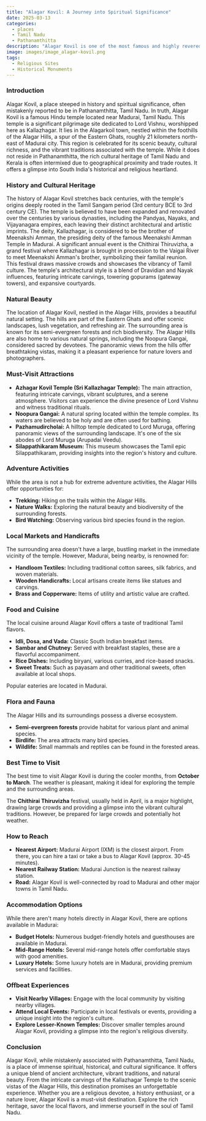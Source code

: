 ```yaml
---
title: "Alagar Kovil: A Journey into Spiritual Significance"
date: 2025-03-13
categories:
  - places
  - Tamil Nadu
  - Pathanamthitta
description: "Alagar Kovil is one of the most famous and highly revered temples in Tamil Nadu, dedicated to Lord Ayyappa, a unique deity who is believed to have been born from the union of Lord Shiva and Lord Vishnu. It is situated on the banks of the Tunga and Bhadra rivers, near Mount Abu, and is considered one of the most sacred pilgrimage sites in India. The temple's architecture and rich history make it a must-visit destination for those seeking spiritual solace and cultural heritage."
image: images/image_alagar-kovil.png
tags: 
  - Religious Sites
  - Historical Monuments
---
```



### **Introduction**

Alagar Kovil, a place steeped in history and spiritual significance, often mistakenly reported to be in Pathanamthitta, Tamil Nadu. In truth, Alagar Kovil is a famous Hindu temple located near Madurai, Tamil Nadu. This temple is a significant pilgrimage site dedicated to Lord Vishnu, worshipped here as Kallazhagar. It lies in the Alagarkoil town, nestled within the foothills of the Alagar Hills, a spur of the Eastern Ghats, roughly 21 kilometers north-east of Madurai city. This region is celebrated for its scenic beauty, cultural richness, and the vibrant traditions associated with the temple. While it does not reside in Pathanamthitta, the rich cultural heritage of Tamil Nadu and Kerala is often intermixed due to geographical proximity and trade routes. It offers a glimpse into South India's historical and religious heartland.

### **History and Cultural Heritage**

The history of Alagar Kovil stretches back centuries, with the temple's origins deeply rooted in the Tamil Sangam period (3rd century BCE to 3rd century CE). The temple is believed to have been expanded and renovated over the centuries by various dynasties, including the Pandyas, Nayaks, and Vijayanagara empires, each leaving their distinct architectural and artistic imprints. The deity, Kallazhagar, is considered to be the brother of Meenakshi Amman, the presiding deity of the famous Meenakshi Amman Temple in Madurai. A significant annual event is the Chithirai Thiruvizha, a grand festival where Kallazhagar is brought in procession to the Vaigai River to meet Meenakshi Amman's brother, symbolizing their familial reunion. This festival draws massive crowds and showcases the vibrancy of Tamil culture. The temple's architectural style is a blend of Dravidian and Nayak influences, featuring intricate carvings, towering gopurams (gateway towers), and expansive courtyards.

### **Natural Beauty**

The location of Alagar Kovil, nestled in the Alagar Hills, provides a beautiful natural setting.  The hills are part of the Eastern Ghats and offer scenic landscapes, lush vegetation, and refreshing air. The surrounding area is known for its semi-evergreen forests and rich biodiversity. The Alagar Hills are also home to various natural springs, including the Noopura Gangai, considered sacred by devotees. The panoramic views from the hills offer breathtaking vistas, making it a pleasant experience for nature lovers and photographers.

### **Must-Visit Attractions**

*   **Azhagar Kovil Temple (Sri Kallazhagar Temple):** The main attraction, featuring intricate carvings, vibrant sculptures, and a serene atmosphere.  Visitors can experience the divine presence of Lord Vishnu and witness traditional rituals.
*   **Noopura Gangai:** A natural spring located within the temple complex. Its waters are believed to be holy and are often used for bathing.
*   **Pazhamudircholai:** A hilltop temple dedicated to Lord Muruga, offering panoramic views of the surrounding landscape. It's one of the six abodes of Lord Muruga (Arupadai Veedu).
*   **Silappathikaram Museum:** This museum showcases the Tamil epic Silappathikaram, providing insights into the region's history and culture.

### **Adventure Activities**

While the area is not a hub for extreme adventure activities, the Alagar Hills offer opportunities for:

*   **Trekking:** Hiking on the trails within the Alagar Hills.
*   **Nature Walks:** Exploring the natural beauty and biodiversity of the surrounding forests.
*   **Bird Watching:** Observing various bird species found in the region.

### **Local Markets and Handicrafts**

The surrounding area doesn't have a large, bustling market in the immediate vicinity of the temple. However, Madurai, being nearby, is renowned for:

*   **Handloom Textiles:** Including traditional cotton sarees, silk fabrics, and woven materials.
*   **Wooden Handicrafts:** Local artisans create items like statues and carvings.
*   **Brass and Copperware:** Items of utility and artistic value are crafted.

### **Food and Cuisine**

The local cuisine around Alagar Kovil offers a taste of traditional Tamil flavors.

*   **Idli, Dosa, and Vada:** Classic South Indian breakfast items.
*   **Sambar and Chutney:** Served with breakfast staples, these are a flavorful accompaniment.
*   **Rice Dishes:** Including biryani, various curries, and rice-based snacks.
*   **Sweet Treats:** Such as payasam and other traditional sweets, often available at local shops.

Popular eateries are located in Madurai.

### **Flora and Fauna**

The Alagar Hills and its surroundings possess a diverse ecosystem.

*   **Semi-evergreen forests** provide habitat for various plant and animal species.
*   **Birdlife:** The area attracts many bird species.
*   **Wildlife:** Small mammals and reptiles can be found in the forested areas.
    

### **Best Time to Visit**

The best time to visit Alagar Kovil is during the cooler months, from **October to March**. The weather is pleasant, making it ideal for exploring the temple and the surrounding areas.

The **Chithirai Thiruvizha** festival, usually held in April, is a major highlight, drawing large crowds and providing a glimpse into the vibrant cultural traditions. However, be prepared for large crowds and potentially hot weather.

### **How to Reach**

*   **Nearest Airport:** Madurai Airport (IXM) is the closest airport. From there, you can hire a taxi or take a bus to Alagar Kovil (approx. 30-45 minutes).
*   **Nearest Railway Station:** Madurai Junction is the nearest railway station.
*   **Road:** Alagar Kovil is well-connected by road to Madurai and other major towns in Tamil Nadu.

### **Accommodation Options**

While there aren't many hotels directly in Alagar Kovil, there are options available in Madurai:

*   **Budget Hotels:** Numerous budget-friendly hotels and guesthouses are available in Madurai.
*   **Mid-Range Hotels:** Several mid-range hotels offer comfortable stays with good amenities.
*   **Luxury Hotels:** Some luxury hotels are in Madurai, providing premium services and facilities.

### **Offbeat Experiences**

*   **Visit Nearby Villages:** Engage with the local community by visiting nearby villages. 
*   **Attend Local Events:** Participate in local festivals or events, providing a unique insight into the region's culture.
*   **Explore Lesser-Known Temples:** Discover smaller temples around Alagar Kovil, providing a glimpse into the region's religious diversity.

### **Conclusion**

Alagar Kovil, while mistakenly associated with Pathanamthitta, Tamil Nadu, is a place of immense spiritual, historical, and cultural significance. It offers a unique blend of ancient architecture, vibrant traditions, and natural beauty. From the intricate carvings of the Kallazhagar Temple to the scenic vistas of the Alagar Hills, this destination promises an unforgettable experience. Whether you are a religious devotee, a history enthusiast, or a nature lover, Alagar Kovil is a must-visit destination. Explore the rich heritage, savor the local flavors, and immerse yourself in the soul of Tamil Nadu.


